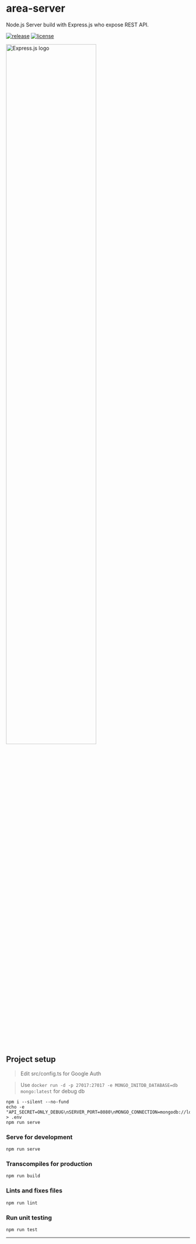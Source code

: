 # area-server

Node.js Server build with Express.js who expose REST API.

[![release][1]][2] [![license][7]][8]

<img src="https://vegibit.com/wp-content/uploads/2018/05/expressjs.png" alt="Express.js logo" width="70%">

## Project setup

> Edit src/config.ts for Google Auth

> Use `docker run -d -p 27017:27017 -e MONGO_INITDB_DATABASE=db mongo:latest` for debug db

```
npm i --silent --no-fund
echo -e "API_SECRET=ONLY_DEBUG\nSERVER_PORT=8080\nMONGO_CONNECTION=mongodb://localhost:27017/db" > .env
npm run serve
```

### Serve for development
```
npm run serve
```

### Transcompiles for production
```
npm run build
```

### Lints and fixes files
```
npm run lint
```

### Run unit testing
```
npm run test
```

---

[1]: https://img.shields.io/badge/release-v0.1.0-blue
[2]: https://github.com/EpitechIT2020/B-YEP-500-LYN-5-1-area-theo.cousinet/releases 'GitHub release (latest by date)'
[7]: https://img.shields.io/badge/license-MIT-green
[8]: https://github.com/EpitechIT2020/B-YEP-500-LYN-5-1-area-theo.cousinet/blob/master/LICENSE 'GitHub license'
